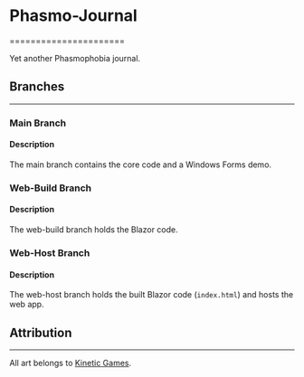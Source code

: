 # Phasmo-Journal
======================


Yet another Phasmophobia journal.


## Branches
-----------

### Main Branch
#### Description
The main branch contains the core code and a Windows Forms demo.

### Web-Build Branch
#### Description
The web-build branch holds the Blazor code.

### Web-Host Branch
#### Description
The web-host branch holds the built Blazor code (`index.html`) and hosts the web app.


## Attribution
------------


All art belongs to [Kinetic Games](https://kineticgames.co.uk).
